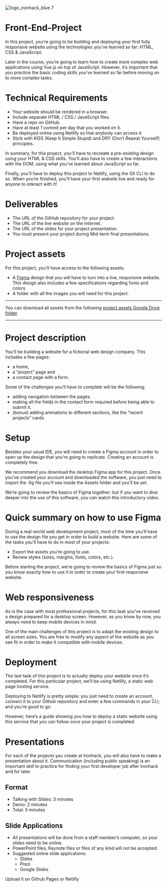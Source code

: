 ![logo_ironhack_blue 7](https://user-images.githubusercontent.com/23629340/40541063-a07a0a8a-601a-11e8-91b5-2f13e4e6b441.png)

# Front-End-Project

In this project, you’re going to be building and deploying your first fully responsive website using the technologies you’ve learned so far: HTML, CSS & JavaScript.

Later in the course, you’re going to learn how to create more complex web applications using Vue.js on top of JavaScript. However, it’s important that you practice the basic coding skills you’ve learned so far before moving on to more complex tasks.

# Technical Requirements
* Your website should be rendered in a browser.
* Include separate HTML / CSS / JavaScript files.
* Have a repo on GitHub.
* Have at least 1 commit per day that you worked on it.
* Be deployed online using Netlify so that anybody can access it.
* Stick with KISS (Keep It Simple Stupid) and DRY (Don’t Repeat Yourself) principles.

In summary, for this project, you’ll have to recreate a pre-existing design using your HTML & CSS skills. You’ll also have to create a few interactions with the DOM, using what you’ve learned about JavaScript so far.

Finally, you’ll have to deploy this project to Netlify, using the Git CLI to do so. When you’re finished, you’ll have your first website live and ready for anyone to interact with it!

# Deliverables
* The URL of the GitHub repository for your project.
* The URL of the live website on the Internet.
* The URL of the slides for your project presentation.
* You must present your project during Mid-term final presentations.

# Project assets
For this project, you’ll have access to the following assets:

* A <a href="https://figma.com">Figma</a> design that you will have to turn into a live, responsive website. This design also includes a few specifications regarding fonts and colors
* A folder with all the images you will need for this project.

<hr>
You can download all assets from the following <a href="#">project assets Google Drive folder</a>.
<hr>

# Project description
You’ll be building a website for a fictional web design company. This includes a few pages:

* a home,
* a “project” page and
* a contact page with a form.

Some of the challenges you’ll have to complete will be the following:

* adding navigation between the pages.
* making all the fields in the contact form required before being able to submit it.
* (bonus) adding animations to different sections, like the “recent projects” cards.

# Setup
Besides your usual IDE, you will need to create a Figma account in order to open up the design that you’re going to replicate. Creating an account is completely free.

We recommend you download the desktop Figma app for this project. Once you’ve created your account and downloaded the software, you just need to import the .fig file you’ll see inside the Assets folder and you’ll be set.

We’re going to review the basics of Figma together; but if you want to dive deeper into the use of this software, you can watch this introductory video.

# Quick summary on how to use Figma
During a real-world web development project, most of the time you’ll have to use the design file you get in order to build a website. Here are some of the tasks you’ll have to do in most of your projects:

* Export the assets you’re going to use.
* Review styles (sizes, margins, fonts, colors, etc.).

Before starting the project, we’re going to review the basics of Figma just so you know exactly how to use it in order to create your first responsive website.

# Web responsiveness
As is the case with most professional projects, for this task you’ve received a design prepared for a desktop screen. However, as you know by now, you always need to keep mobile devices in mind.

One of the main challenges of this project is to adapt the existing design to all screen sizes. You are free to modify any aspect of the website as you see fit in order to make it compatible with mobile devices.

# Deployment
The last task of this project is to actually deploy your website once it’s completed. For this particular project, we’ll be using Netlify, a static web page hosting service.

Deploying to Netlify is pretty simple: you just need to create an account, connect it to your Github repository and enter a few commands in your CLI; and you’re good to go.

However, here’s a guide showing you how to deploy a static website using this service that you can follow once your project is completed.

# Presentations
For each of the projects you create at Ironhack, you will also have to make a presentation about it. Communication (including public speaking) is an important skill to practice for finding your first developer job after Ironhack and for later.

## Format
* Talking with Slides: 3 minutes
* Demo: 2 minutes
* Total: 5 minutes

## Slide Applications
* All presentations will be done from a staff member’s computer, so your slides need to be online.
* PowerPoint files, Keynote files or files of any kind will not be accepted.
* Suggested online slide applications:
    * Slides
    * Prezi
    * Google Slides

Upload it on Github Pages or Netlify
